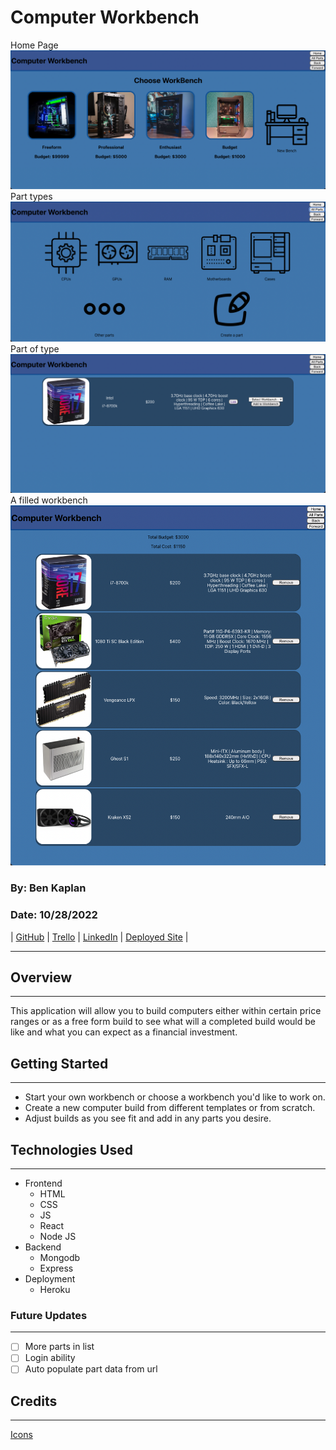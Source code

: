 # Computer Workbench

Home Page
<img src='client/images/Homepage.png' alt='home-page' />
Part types
<img src='client/images/PartsSection.png' alt='home-page' />
Part of type
<img src='client/images/CPUSection.png' alt='home-page' />
A filled workbench
<img src='client/images/workbenchList.png' alt='home-page' />

### By: Ben Kaplan

### Date: 10/28/2022

| [GitHub](https://github.com/JBenKaplan) | [Trello](https://trello.com/b/aBLRMNPP/computer-workbench) | [LinkedIn](https://www.linkedin.com/in/jbenkaplan/) | [Deployed Site](https://computer-workbench.herokuapp.com/) |

---

## Overview

---

This application will allow you to build computers either within certain price ranges or as a free form build to see what will a completed build would be like and what you can expect as a financial investment.

## Getting Started

---

- Start your own workbench or choose a workbench you'd like to work on.
- Create a new computer build from different templates or from scratch.
- Adjust builds as you see fit and add in any parts you desire.

## Technologies Used

---

- Frontend
  - HTML
  - CSS
  - JS
  - React
  - Node JS
- Backend
  - Mongodb
  - Express
- Deployment
  - Heroku

### Future Updates

---

- [ ] More parts in list
- [ ] Login ability
- [ ] Auto populate part data from url

## Credits

---

[Icons](https://icons8.com/icons)
